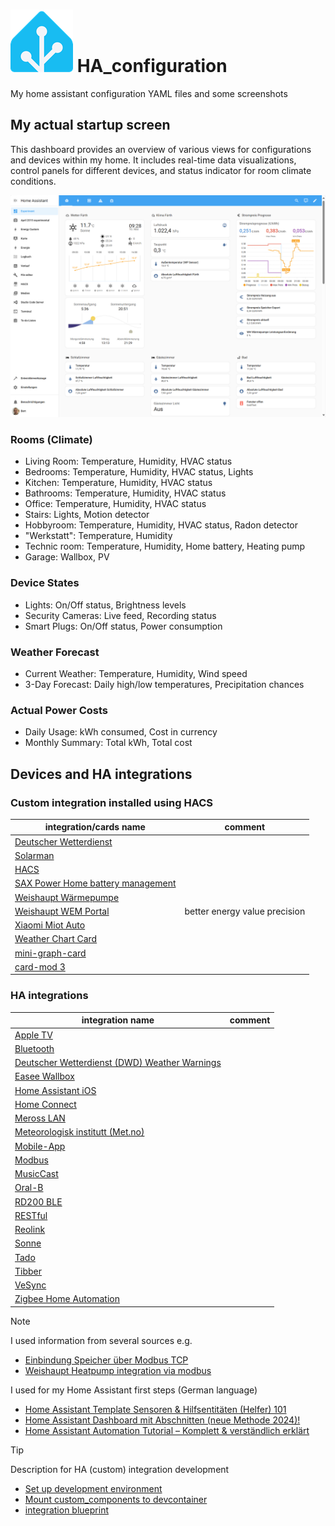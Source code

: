 # ![HA icon](assets/HA_100x100.png) HA_configuration

My home assistant configuration YAML files and some screenshots

## My actual startup screen

This dashboard provides an overview of various views for configurations and devices within my home. It includes real-time data visualizations, control panels for different devices, and status indicator for room climate conditions.

![My dash board](assets/dashboard.png)

### Rooms (Climate)

- Living Room: Temperature, Humidity, HVAC status
- Bedrooms: Temperature, Humidity, HVAC status, Lights
- Kitchen: Temperature, Humidity, HVAC status
- Bathrooms: Temperature, Humidity, HVAC status
- Office: Temperature, Humidity, HVAC status
- Stairs: Lights, Motion detector
- Hobbyroom: Temperature, Humidity, HVAC status, Radon detector
- "Werkstatt": Temperature, Humidity
- Technic room: Temperature, Humidity, Home battery, Heating pump
- Garage: Wallbox, PV

### Device States

- Lights: On/Off status, Brightness levels
- Security Cameras: Live feed, Recording status
- Smart Plugs: On/Off status, Power consumption

### Weather Forecast

- Current Weather: Temperature, Humidity, Wind speed
- 3-Day Forecast: Daily high/low temperatures, Precipitation chances

### Actual Power Costs

- Daily Usage: kWh consumed, Cost in currency
- Monthly Summary: Total kWh, Total cost

## Devices and HA integrations

### Custom integration installed using HACS

|integration/cards name| comment|
|---|:---:|
|[Deutscher Wetterdienst](https://github.com/FL550/dwd_weather)||
|[Solarman](https://github.com/StephanJoubert/home_assistant_solarman)||
|[HACS](https://github.com/hacs/integration)||
|[SAX Power Home battery management](https://github.com/matfroh/sax_battery_ha)||
|[Weishaupt Wärmepumpe](https://github.com/OStrama/weishaupt_modbus)||
|[Weishaupt WEM Portal](https://github.com/erikkastelec/hass-WEM-Portal)| better energy value precision|
|[Xiaomi Miot Auto](https://github.com/al-one/hass-xiaomi-miot)||
|[Weather Chart Card](https://github.com/mlamberts78/weather-chart-card)||
|[mini-graph-card](https://github.com/kalkih/mini-graph-card)||
|[card-mod 3](https://github.com/thomasloven/lovelace-card-mod)||

### HA integrations

|integration name| comment|
|---|:---:|
|[Apple TV](https://www.home-assistant.io/integrations/apple_tv)||
|[Bluetooth](https://www.home-assistant.io/integrations/bluetooth)||
|[Deutscher Wetterdienst (DWD) Weather Warnings](https://www.home-assistant.io/integrations/dwd_weather_warnings)||
|[Easee Wallbox](https://github.com/nordicopen/easee_hass)||
|[Home Assistant iOS](https://www.home-assistant.io/integrations/ios)||
|[Home Connect](https://www.home-assistant.io/integrations/home_connect)||
|[Meross LAN](https://github.com/krahabb/meross_lan)||
|[Meteorologisk institutt (Met.no)](https://www.home-assistant.io/integrations/met)||
|[Mobile-App](https://www.home-assistant.io/integrations/mobile_app)||
|[Modbus](https://www.home-assistant.io/integrations/modbus)||
|[MusicCast](https://www.home-assistant.io/integrations/yamaha_musiccast)||
|[Oral-B](https://www.home-assistant.io/integrations/oralb)||
|[RD200 BLE](https://github.com/jdeath/rd200v2)||
|[RESTful](https://www.home-assistant.io/integrations/rest)||
|[Reolink](https://www.home-assistant.io/integrations/reolink)||
|[Sonne](https://www.home-assistant.io/integrations/sun)||
|[Tado](https://www.home-assistant.io/integrations/tado)||
|[Tibber](https://www.home-assistant.io/integrations/tibber)||
|[VeSync](https://www.home-assistant.io/integrations/vesync)||
|[Zigbee Home Automation](https://www.home-assistant.io/integrations/zha)||

> [!NOTE]  
> I used information from several sources e.g.
>
> - [Einbindung Speicher über Modbus TCP](https://community.simon42.com/t/einbindung-speicher-ueber-modbus-tcp/13450)
> - [Weishaupt Heatpump integration via modbus](https://community.home-assistant.io/t/weishaupt-heatpump-integration-via-modbus/436823)
>
> I used  for my Home Assistant first steps (German language)
>
> - [Home Assistant Template Sensoren & Hilfsentitäten (Helfer) 101](https://www.simon42.com/home-assistant-template-sensoren-hilfsentitaten/)
> - [Home Assistant Dashboard mit Abschnitten (neue Methode 2024)!](https://www.simon42.com/home-assistant-dashboards/)
> - [Home Assistant Automation Tutorial – Komplett & verständlich erklärt](https://www.simon42.com/home-assistant-automation-tutorial/)

> [!TIP]
> Description for HA (custom) integration development
>
> - [Set up development environment](https://developers.home-assistant.io/docs/development_environment/)
> - [Mount custom_components to devcontainer](https://samrambles.com/guides/writing-home-assistant-integrations/index.html#development-environment-setup)
> - [integration blueprint](https://github.com/ludeeus/integration_blueprint)
